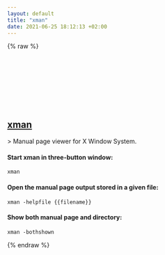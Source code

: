 ```yaml
---
layout: default
title: "xman"
date: 2021-06-25 18:12:13 +02:00
---
```

{% raw %}
<h2 id="xman">
  <a href="/en/linux/xman.html">xman</a> <a href="#xman"><svg class="icon">
    <use href="/assets/images/unicode_sprite.svg#link" />
  </svg></a>
</h2>
> Manual page viewer for X Window System.

#### Start xman in three-button window:
```shell
xman
```
#### Open the manual page output stored in a given file:
```shell
xman -helpfile {{filename}}
```
#### Show both manual page and directory:
```shell
xman -bothshown
```
{% endraw %}